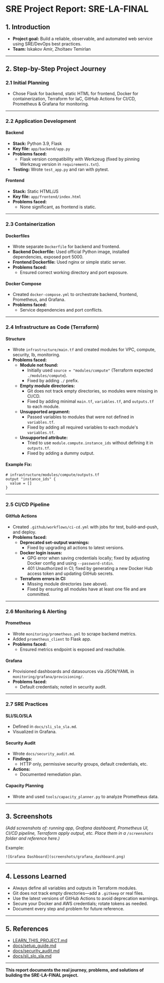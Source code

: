 # SRE Project Report: SRE-LA-FINAL

## 1. Introduction
- **Project goal:** Build a reliable, observable, and automated web service using SRE/DevOps best practices.
- **Team:** Iskakov Amir, Zholtaev Temirlan

---

## 2. Step-by-Step Project Journey

### 2.1 Initial Planning
- Chose Flask for backend, static HTML for frontend, Docker for containerization, Terraform for IaC, GitHub Actions for CI/CD, Prometheus & Grafana for monitoring.

---

### 2.2 Application Development

#### Backend
- **Stack:** Python 3.9, Flask
- **Key file:** `app/backend/app.py`
- **Problems faced:**
  - Flask version compatibility with Werkzeug (fixed by pinning Werkzeug version in `requirements.txt`).
- **Testing:** Wrote `test_app.py` and ran with pytest.

#### Frontend
- **Stack:** Static HTML/JS
- **Key file:** `app/frontend/index.html`
- **Problems faced:**
  - None significant, as frontend is static.

---

### 2.3 Containerization

#### Dockerfiles
- Wrote separate `Dockerfile` for backend and frontend.
- **Backend Dockerfile:** Used official Python image, installed dependencies, exposed port 5000.
- **Frontend Dockerfile:** Used nginx or simple static server.
- **Problems faced:**
  - Ensured correct working directory and port exposure.

#### Docker Compose
- Created `docker-compose.yml` to orchestrate backend, frontend, Prometheus, and Grafana.
- **Problems faced:**
  - Service dependencies and port conflicts.

---

### 2.4 Infrastructure as Code (Terraform)

#### Structure
- Wrote `infrastructure/main.tf` and created modules for VPC, compute, security, lb, monitoring.
- **Problems faced:**
  - **Module not found:**
    - Initially used `source = "modules/compute"` (Terraform expected `./modules/compute`).
    - Fixed by adding `./` prefix.
  - **Empty module directories:**
    - Git does not track empty directories, so modules were missing in CI/CD.
    - Fixed by adding minimal `main.tf`, `variables.tf`, and `outputs.tf` to each module.
  - **Unsupported argument:**
    - Passed variables to modules that were not defined in `variables.tf`.
    - Fixed by adding all required variables to each module's `variables.tf`.
  - **Unsupported attribute:**
    - Tried to use `module.compute.instance_ids` without defining it in `outputs.tf`.
    - Fixed by adding a dummy output.

#### Example Fix:
```hcl
# infrastructure/modules/compute/outputs.tf
output "instance_ids" {
  value = []
}
```

---

### 2.5 CI/CD Pipeline

#### GitHub Actions
- Created `.github/workflows/ci-cd.yml` with jobs for test, build-and-push, and deploy.
- **Problems faced:**
  - **Deprecated set-output warnings:**
    - Fixed by upgrading all actions to latest versions.
  - **Docker login issues:**
    - GPG error when saving credentials locally; fixed by adjusting Docker config and using `--password-stdin`.
    - 401 Unauthorized in CI; fixed by generating a new Docker Hub access token and updating GitHub secrets.
  - **Terraform errors in CI:**
    - Missing module directories (see above).
    - Fixed by ensuring all modules have at least one file and are committed.

---

### 2.6 Monitoring & Alerting

#### Prometheus
- Wrote `monitoring/prometheus.yml` to scrape backend metrics.
- Added `prometheus_client` to Flask app.
- **Problems faced:**
  - Ensured metrics endpoint is exposed and reachable.

#### Grafana
- Provisioned dashboards and datasources via JSON/YAML in `monitoring/grafana/provisioning/`.
- **Problems faced:**
  - Default credentials; noted in security audit.

---

### 2.7 SRE Practices

#### SLI/SLO/SLA
- Defined in `docs/sli_slo_sla.md`.
- Visualized in Grafana.

#### Security Audit
- Wrote `docs/security_audit.md`.
- **Findings:**
  - HTTP only, permissive security groups, default credentials, etc.
- **Actions:**
  - Documented remediation plan.

#### Capacity Planning
- Wrote and used `tools/capacity_planner.py` to analyze Prometheus data.

---

## 3. Screenshots

*(Add screenshots of: running app, Grafana dashboard, Prometheus UI, CI/CD pipeline, Terraform apply output, etc. Place them in a `/screenshots` folder and reference here.)*

Example:
```
![Grafana Dashboard](screenshots/grafana_dashboard.png)
```

---

## 4. Lessons Learned

- Always define all variables and outputs in Terraform modules.
- Git does not track empty directories—add a `.gitkeep` or real files.
- Use the latest versions of GitHub Actions to avoid deprecation warnings.
- Secure your Docker and AWS credentials; rotate tokens as needed.
- Document every step and problem for future reference.

---

## 5. References

- [LEARN_THIS_PROJECT.md](LEARN_THIS_PROJECT.md)
- [docs/setup_guide.md](docs/setup_guide.md)
- [docs/security_audit.md](docs/security_audit.md)
- [docs/sli_slo_sla.md](docs/sli_slo_sla.md)

---

**This report documents the real journey, problems, and solutions of building the SRE-LA-FINAL project.** 